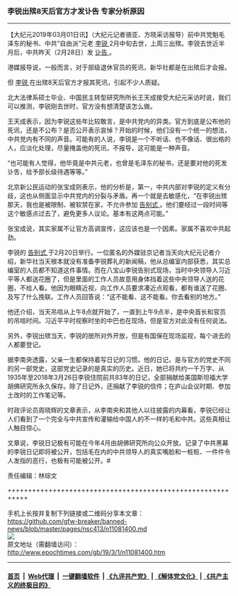 ### 李锐出殡8天后官方才发讣告 专家分析原因
------------------------

<p>
 【大纪元2019年03月01日讯】（大纪元记者骆亚、方晓采访报导）前中共党魁毛泽东的秘书、中共“自由派”元老
 <a href="http://www.epochtimes.com/gb/tag/%E6%9D%8E%E9%94%90.html">
  李锐
 </a>
 2月中旬去世，上周三出殡。李锐去世近半月后，中共昨天（2月28日）发
 <a href="http://www.epochtimes.com/gb/tag/%E8%AE%A3%E5%91%8A.html">
  讣告
 </a>
 。
</p>
<p>
 港媒报导说，一般而言，对于部级退休官员的死讯，新华社都是在出殡后才会报。
</p>
<p>
 但
 <a href="http://www.epochtimes.com/gb/tag/%E6%9D%8E%E9%94%90.html">
  李锐
 </a>
 在出殡8天后官方才报其死讯，引起不少人质疑。
</p>
<p>
 北大法律系硕士毕业、中国民主转型研究所所长王天成接受大纪元采访时说，我们可以推测，李锐刚去世时，官方没有想清楚该怎么做。
</p>
<p>
 王天成表示，因为李锐这些年比较敢言，是中共党内的异类。官方到底是公布他的死讯，还是不公布？是否公开表示哀悼？开始的时候，他们没有一个统一的想法，中共党内有不同的声音。可能有的人说，李锐是一个不听话、也不像话、很出格的人，应淡化处理，尽量掩盖他的死讯，不报导，这可能是一种声音。
</p>
<p>
 “也可能有人觉得，他毕竟是中共元老，也曾是毛泽东的秘书，还是要对他的死发讣吿，给予部长级待遇等等。”
</p>
<p>
 北京新公民运动的张宝成则表示，他的分析是，第一，中共内部对李锐的定义有分歧，这也从侧面显示中共党内的分裂与矛盾。再一个就是去敏感化，“在李锐出殡那天，我也是被限制、被软禁在家，不允许参加
 <a href="http://www.epochtimes.com/gb/tag/%E5%91%8A%E5%88%AB%E5%BC%8F.html">
  告别式
 </a>
 。他们要经过一段时间等这个敏感点过去了，避免更多人议论。基本有这两点可能。”
</p>
<p>
 张宝成说，其实家属不让官方高调宣传，这应该也是一个因素。家属不喜欢中共起劲。
</p>
<p>
 李锐的
 <a href="http://www.epochtimes.com/gb/tag/%E5%91%8A%E5%88%AB%E5%BC%8F.html">
  告别式
 </a>
 于2月20日举行。一位匿名的外媒驻京记者当天向大纪元记者介绍，新华社当天根本就没有准备李锐葬礼的新闻稿，他从总编室内部获悉，其实总编室的人员都不知道这件事情。而在八宝山李锐告别式现场，当时中央领导人习近平等人都送花圈了，但是里面的工作人员故意用身体挡着这些中央领导人送的花圈，不给人看。他因为眼睛近视，向工作人员要求凑近点观看，都有谁送了花圈、及写了什么挽联。工作人员回答说：“这不能看、这不能看。你去看别的地方。”
</p>
<p>
 他还介绍，当天吊唁从上午8点就开始了，一直到上午9点半，是中央首长和官员的吊唁时间。习近平平时视察时坐的中巴也在现场，但是官方对此没有任何说法。
</p>
<p>
 另外，李锐出殡当天，李锐的居所对外开放，但是有国保在现场监视，每个进去的人都要登记。
</p>
<p>
 据李南央透露，父亲一生都保持着写日记的习惯。他的日记，是与官方的党史不同的另一部党史，这部党史记录的是真实的历史。近日，她已将共约一千万字、从1935年至2018年3月26日李锐住院前共83年的日记，全部捐献给美国斯坦福大学胡佛研究所永久保存。除了日记外，还捐献了李锐的信件；在庐山会议时期、参加土改时的工作笔记等。
</p>
<p>
 时政评论员周晓辉的文章表示，从李南央和其他人以往披露的内幕看，李锐已经让人们看到了一个完全与中共宣传和灌输给中国人的不一样的毛和中共。这些真相让人触目惊心。
</p>
<p>
 文章说，李锐日记极有可能在今年4月由胡佛研究所向公众开放。记录了中共黑幕的李锐日记即将被公开，包括毛在内的中共领导人的真实嘴脸和一桩桩、一件件令人发指的恶行，也极有可能被公开。#
</p>
<p>
 责任编辑：林琮文
</p>

+++++++++++++++++++++++++++++++++++++++++++++++++++++++++++<br/><br/>
手机上长按并复制下列链接或二维码分享本文章：<br/>
https://github.com/gfw-breaker/banned-news/blob/master/pages/nsc413/n11081400.md <br/>
<a href='https://github.com/gfw-breaker/banned-news/blob/master/pages/nsc413/n11081400.md'><img src='https://github.com/gfw-breaker/banned-news/blob/master/pages/nsc413/n11081400.md.png'/></a> <br/>
原文地址（需翻墙访问）：http://www.epochtimes.com/gb/19/3/1/n11081400.htm


------------------------
#### [首页](https://github.com/gfw-breaker/banned-news/blob/master/README.md) &nbsp;|&nbsp; [Web代理](https://github.com/labour-camp/helloworld) &nbsp;|&nbsp; [一键翻墙软件](https://github.com/gfw-breaker/nogfw/blob/master/README.md) &nbsp;| [《九评共产党》](https://github.com/gfw-breaker/9ping.md/blob/master/README.md#九评之一评共产党是什么) | [《解体党文化》](https://github.com/gfw-breaker/jtdwh.md/blob/master/README.md) | [《共产主义的终极目的》](https://github.com/gfw-breaker/gczydzjmd.md/blob/master/README.md)

